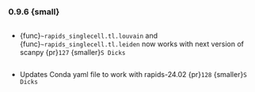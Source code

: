 ### 0.9.6 {small}

```{rubric} Bug fixes
```
* {func}`~rapids_singlecell.tl.louvain` and {func}`~rapids_singlecell.tl.leiden` now works with next version of scanpy  {pr}`127` {smaller}`S Dicks`

```{rubric} Misc
```
* Updates Conda yaml file to work with rapids-24.02 {pr}`128` {smaller}`S Dicks`
